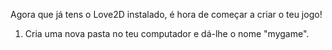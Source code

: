 Agora que já tens o Love2D instalado, é hora de começar a criar o teu jogo!

1. Cria uma nova pasta no teu computador e dá-lhe o nome "mygame".
